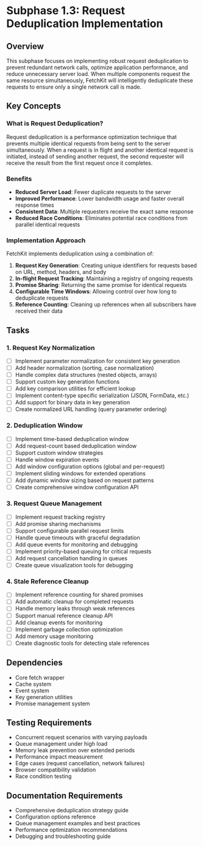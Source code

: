 # Subphase 1.3: Request Deduplication Implementation

## Overview

This subphase focuses on implementing robust request deduplication to prevent redundant network calls, optimize application performance, and reduce unnecessary server load. When multiple components request the same resource simultaneously, FetchKit will intelligently deduplicate these requests to ensure only a single network call is made.

## Key Concepts

### What is Request Deduplication?

Request deduplication is a performance optimization technique that prevents multiple identical requests from being sent to the server simultaneously. When a request is in flight and another identical request is initiated, instead of sending another request, the second requester will receive the result from the first request once it completes.

### Benefits

- **Reduced Server Load**: Fewer duplicate requests to the server
- **Improved Performance**: Lower bandwidth usage and faster overall response times
- **Consistent Data**: Multiple requesters receive the exact same response
- **Reduced Race Conditions**: Eliminates potential race conditions from parallel identical requests

### Implementation Approach

FetchKit implements deduplication using a combination of:

1. **Request Key Generation**: Creating unique identifiers for requests based on URL, method, headers, and body
2. **In-flight Request Tracking**: Maintaining a registry of ongoing requests
3. **Promise Sharing**: Returning the same promise for identical requests
4. **Configurable Time Windows**: Allowing control over how long to deduplicate requests
5. **Reference Counting**: Cleaning up references when all subscribers have received their data

## Tasks

### 1. Request Key Normalization

- [ ] Implement parameter normalization for consistent key generation
- [ ] Add header normalization (sorting, case normalization)
- [ ] Handle complex data structures (nested objects, arrays)
- [ ] Support custom key generation functions
- [ ] Add key comparison utilities for efficient lookup
- [ ] Implement content-type specific serialization (JSON, FormData, etc.)
- [ ] Add support for binary data in key generation
- [ ] Create normalized URL handling (query parameter ordering)

### 2. Deduplication Window

- [ ] Implement time-based deduplication window
- [ ] Add request-count based deduplication window
- [ ] Support custom window strategies
- [ ] Handle window expiration events
- [ ] Add window configuration options (global and per-request)
- [ ] Implement sliding windows for extended operations
- [ ] Add dynamic window sizing based on request patterns
- [ ] Create comprehensive window configuration API

### 3. Request Queue Management

- [ ] Implement request tracking registry
- [ ] Add promise sharing mechanisms
- [ ] Support configurable parallel request limits
- [ ] Handle queue timeouts with graceful degradation
- [ ] Add queue events for monitoring and debugging
- [ ] Implement priority-based queuing for critical requests
- [ ] Add request cancellation handling in queues
- [ ] Create queue visualization tools for debugging

### 4. Stale Reference Cleanup

- [ ] Implement reference counting for shared promises
- [ ] Add automatic cleanup for completed requests
- [ ] Handle memory leaks through weak references
- [ ] Support manual reference cleanup API
- [ ] Add cleanup events for monitoring
- [ ] Implement garbage collection optimization
- [ ] Add memory usage monitoring
- [ ] Create diagnostic tools for detecting stale references

## Dependencies

- Core fetch wrapper
- Cache system
- Event system
- Key generation utilities
- Promise management system

## Testing Requirements

- Concurrent request scenarios with varying payloads
- Queue management under high load
- Memory leak prevention over extended periods
- Performance impact measurement
- Edge cases (request cancellation, network failures)
- Browser compatibility validation
- Race condition testing

## Documentation Requirements

- Comprehensive deduplication strategy guide
- Configuration options reference
- Queue management examples and best practices
- Performance optimization recommendations
- Debugging and troubleshooting guide
